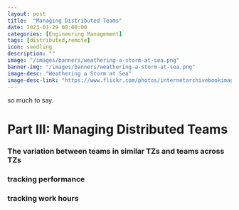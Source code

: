 ```yaml
---
layout: post
title:  "Managing Distributed Teams"
date: 2023-01-29 00:00:00
categories: [Engineering Management]
tags: [distributed,remote]
icon: seedling
description: ""
image: "/images/banners/weathering-a-storm-at-sea.png"
banner-img: "/images/banners/weathering-a-storm-at-sea.png"
image-desc: "Weathering a Storm at Sea"
image-desc-link: "https://www.flickr.com/photos/internetarchivebookimages/14784245435/"
---
```


so much to say.

# Part III: Managing Distributed Teams


### The variation between teams in similar TZs and teams across TZs
### tracking performance
### tracking work hours